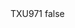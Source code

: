 <?xml version="1.0" encoding="UTF-8"?>
<CustomMetadata xmlns="http://soap.sforce.com/2006/04/metadata">
    <label>TXU971</label>
    <protected>false</protected>
</CustomMetadata>
